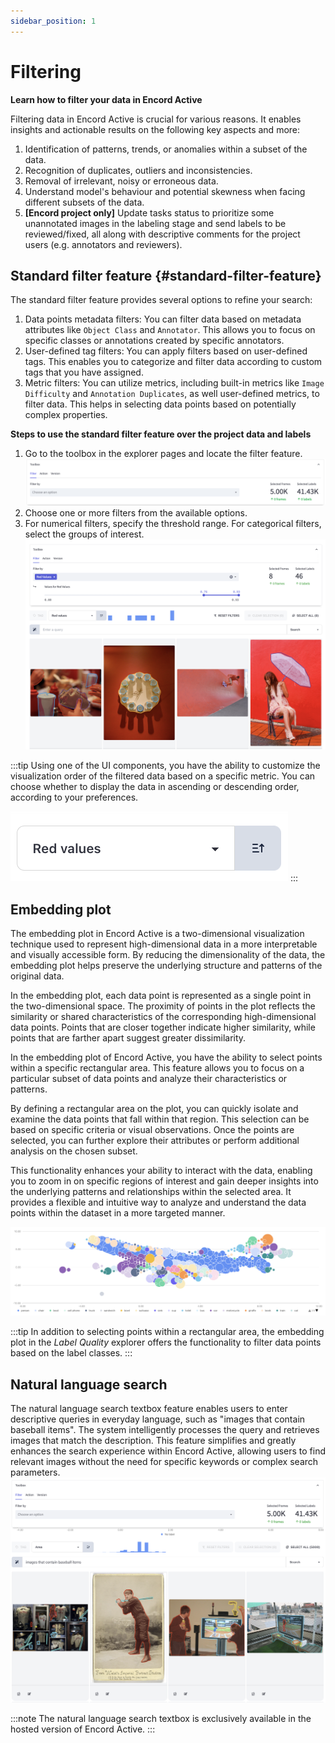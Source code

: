 ```yaml
---
sidebar_position: 1
---
```


# Filtering

**Learn how to filter your data in Encord Active**

Filtering data in Encord Active is crucial for various reasons.
It enables insights and actionable results on the following key aspects and more:
1. Identification of patterns, trends, or anomalies within a subset of the data.
2. Recognition of duplicates, outliers and inconsistencies.
3. Removal of irrelevant, noisy or erroneous data.
4. Understand model's behaviour and potential skewness when facing different subsets of the data. 
5. **[Encord project only]** Update tasks status to prioritize some unannotated images in the labeling stage and send labels to be reviewed/fixed, all along with descriptive comments for the project users (e.g. annotators and reviewers).

## Standard filter feature {#standard-filter-feature}

The standard filter feature provides several options to refine your search:
1. Data points metadata filters: You can filter data based on metadata attributes like `Object Class` and `Annotator`.
   This allows you to focus on specific classes or annotations created by specific annotators.
2. User-defined tag filters: You can apply filters based on user-defined tags.
   This enables you to categorize and filter data according to custom tags that you have assigned.
3. Metric filters: You can utilize metrics, including built-in metrics like `Image Difficulty` and `Annotation Duplicates`, as well user-defined metrics, to filter data.
   This helps in selecting data points based on potentially complex properties. 


**Steps to use the standard filter feature over the project data and labels**
1. Go to the toolbox in the explorer pages and locate the filter feature.
  ![toolbox-filter-tab](../images/user-guide/toolbox-filter-tab.png)
2. Choose one or more filters from the available options.
3. For numerical filters, specify the threshold range. For categorical filters, select the groups of interest.
  ![toolbox-filter-by-high-red-values](../images/user-guide/toolbox-filter-by-high-red-values.png)

:::tip
Using one of the UI components, you have the ability to customize the visualization order of the filtered data based on a specific metric.
You can choose whether to display the data in ascending or descending order, according to your preferences.

![component-order-by](../images/user-guide/component-order-by.png)
:::

## Embedding plot

[//]: # (todo move the embedding explanation when we have a dedicated section for the UI elements)
The embedding plot in Encord Active is a two-dimensional visualization technique used to represent high-dimensional data in a more interpretable and visually accessible form.
By reducing the dimensionality of the data, the embedding plot helps preserve the underlying structure and patterns of the original data.

In the embedding plot, each data point is represented as a single point in the two-dimensional space.
The proximity of points in the plot reflects the similarity or shared characteristics of the corresponding high-dimensional data points.
Points that are closer together indicate higher similarity, while points that are farther apart suggest greater dissimilarity.

[//]: # (end of move the embedding explanation when we have a dedicated section for the UI elements)

In the embedding plot of Encord Active, you have the ability to select points within a specific rectangular area.
This feature allows you to focus on a particular subset of data points and analyze their characteristics or patterns.

By defining a rectangular area on the plot, you can quickly isolate and examine the data points that fall within that region.
This selection can be based on specific criteria or visual observations.
Once the points are selected, you can further explore their attributes or perform additional analysis on the chosen subset.

This functionality enhances your ability to interact with the data, enabling you to zoom in on specific regions of interest and gain deeper insights into the underlying patterns and relationships within the selected area.
It provides a flexible and intuitive way to analyze and understand the data points within the dataset in a more targeted manner.

![embedding-plot-example.png](../images/user-guide/embedding-plot-example.png)

:::tip
In addition to selecting points within a rectangular area, the embedding plot in the _Label Quality_ explorer offers the functionality to filter data points based on the label classes.
:::

## Natural language search

The natural language search textbox feature enables users to enter descriptive queries in everyday language, such as "images that contain baseball items".
The system intelligently processes the query and retrieves images that match the description.
This feature simplifies and greatly enhances the search experience within Encord Active, allowing users to find relevant images without the need for specific keywords or complex search parameters.
![natural-language-search-example](../images/user-guide/natural-language-search-example.png)

:::note
The natural language search textbox is exclusively available in the hosted version of Encord Active.
:::
